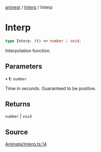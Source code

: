 [aninest](../../index.md) / [Interp](../index.md) / Interp

# Interp

```ts
type Interp: (t) => number | void;
```

Interpolation function.

## Parameters

• **t**: `number`

Time in seconds. Guaranteed to be positive.

## Returns

`number` \| `void`

## Source

[Animate/Interp.ts:14](https://github.com/zphrs/aninest/blob/a2c9b37/src/Animate/Interp.ts#L14)
